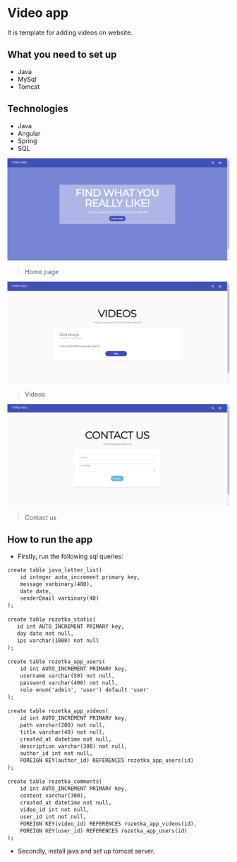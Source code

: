 # Video app
It is template for adding videos on website. 

## What you need to set up
* Java
* MySql
* Tomcat

## Technologies
* Java
* Angular
* Spring
* SQL

![img.png](img.png)
> Home page

![img_1.png](img_1.png)
> Videos

![img_2.png](img_2.png)
> Contact us

## How to run the app
* Firstly, run the following sql queries: <br/>
```mysql
create table java_letter_list(
    id integer auto_increment primary key,
    message varbinary(400),
    date date,
    senderEmail varbinary(40)
);

create table rozetka_static(
   id int AUTO_INCREMENT PRIMARY key,
   day date not null,
   ips varchar(1000) not null
);

create table rozetka_app_users(
    id int AUTO_INCREMENT PRIMARY key,
    username varchar(50) not null,
    password varchar(400) not null,
    role enum('admin', 'user') default 'user'
);

create table rozetka_app_videos(
    id int AUTO_INCREMENT PRIMARY key,
    path varchar(200) not null,
    title varchar(40) not null,
    created_at datetime not null,
    description varchar(300) not null,
    author_id int not null,
    FOREIGN KEY(author_id) REFERENCES rozetka_app_users(id)
);

create table rozetka_comments(
    id int AUTO_INCREMENT PRIMARY key,
    content varchar(300),
    created_at datetime not null,
    video_id int not null,
    user_id int not null,
    FOREIGN KEY(video_id) REFERENCES rozetka_app_videos(id),
    FOREIGN KEY(user_id) REFERENCES rozetka_app_users(id)
);
```
* Secondly, install java and set up tomcat server.